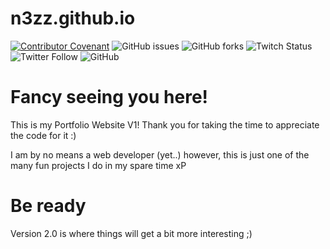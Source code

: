 # n3zz.github.io

[![Contributor Covenant](https://img.shields.io/badge/Contributor%20Covenant-v2.0%20adopted-ff69b4.svg)](https://github.com/n3zz/n3zz.github.io/blob/CODE_OF_CONDUCT.md) ![GitHub issues](https://img.shields.io/github/issues-raw/n3zz/n3zz.github.io?logo=HTML5&style=flat) ![GitHub forks](https://img.shields.io/github/forks/n3zz/n3zz.github.io?style=flat) ![Twitch Status](https://img.shields.io/twitch/status/ary_yakos?logo=Twitch&style=flat) ![Twitter Follow](https://img.shields.io/twitter/follow/ary_yakos) ![GitHub](https://img.shields.io/github/license/n3zz/n3zz.github.io?style=flat)

# Fancy seeing you here!
This is my Portfolio Website V1! Thank you for taking the time to appreciate the code for it :)

I am by no means a web developer (yet..) however, this is just one of the many fun projects I do in my spare time xP

# Be ready
Version 2.0 is where things will get a bit more interesting ;)
